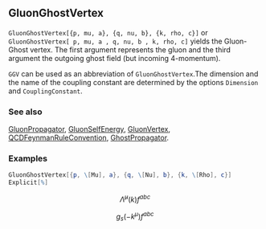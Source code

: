 ## GluonGhostVertex

`GluonGhostVertex[{p, mu, a}, {q, nu, b}, {k, rho, c}]` or `GluonGhostVertex[ p, mu, a , q, nu, b , k, rho, c]` yields the Gluon-Ghost vertex. The first argument represents the gluon and the third argument the outgoing ghost field (but incoming 4-momentum).

`GGV` can be used as an abbreviation of `GluonGhostVertex`.The dimension and the name of the coupling constant are determined by the options `Dimension` and `CouplingConstant`.

### See also

[GluonPropagator](GluonPropagator), [GluonSelfEnergy](GluonSelfEnergy), [GluonVertex](GluonVertex), [QCDFeynmanRuleConvention](QCDFeynmanRuleConvention), [GhostPropagator](GhostPropagator).

### Examples

```mathematica
GluonGhostVertex[{p, \[Mu], a}, {q, \[Nu], b}, {k, \[Rho], c}] 
Explicit[%]
```

$$\tilde{\Lambda }^{\mu }(k) f^{abc}$$

$$g_s \left(-k^{\mu }\right) f^{abc}$$